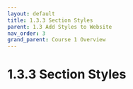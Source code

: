 ```yaml
---
layout: default
title: 1.3.3 Section Styles
parent: 1.3 Add Styles to Website
nav_order: 3
grand_parent: Course 1 Overview
---
```

# 1.3.3 Section Styles